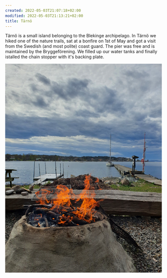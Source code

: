 ```yaml
---
created: 2022-05-03T21:07:18+02:00
modified: 2022-05-03T21:13:21+02:00
title: Tärnö
---
```


Tärnö is a small island belonging to the Blekinge archipelago. In Tärnö we hiked one of the nature trails, sat at a bonfire on 1st of May and got a visit from the Swedish (and most polite) coast guard. The pier was free and is maintained by the Bryggeförening. We filled up our water tanks and finally istalled the chain stopper with it's backing plate.

![Image](../2022/cd6cc7c6fb930fbe1ef0ef8960fc13bb.jpg)
